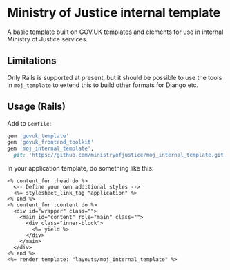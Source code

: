 # Ministry of Justice internal template

A basic template built on GOV.UK templates and elements for use in internal
Ministry of Justice services.

## Limitations

Only Rails is supported at present, but it should be possible to use the tools
in `moj_template` to extend this to build other formats for Django etc.

## Usage (Rails)

Add to `Gemfile`:

```ruby
gem 'govuk_template'
gem 'govuk_frontend_toolkit'
gem 'moj_internal_template',
  git: 'https://github.com/ministryofjustice/moj_internal_template.git'
```

In your application template, do something like this:

```erb
<% content_for :head do %>
  <-- Define your own additional styles -->
  <%= stylesheet_link_tag "application" %>
<% end %>
<% content_for :content do %>
  <div id="wrapper" class="">
    <main id="content" role="main" class="">
      <div class="inner-block">
        <%= yield %>
      </div>
    </main>
  </div>
<% end %>
<%= render template: "layouts/moj_internal_template" %>
```
